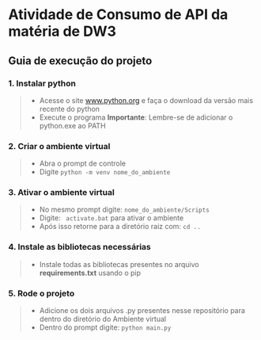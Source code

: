 # Atividade de Consumo de API da matéria de DW3

## Guia de execução do projeto

### 1. Instalar python
> - Acesse o site www.python.org e faça o download da versão mais recente do python
> - Execute o programa
> **Importante**: Lembre-se de adicionar o python.exe ao PATH

### 2.  Criar o ambiente virtual
> - Abra o prompt de controle
> - Digite ``` python -m venv nome_do_ambiente ```

### 3. Ativar o ambiente virtual
> - No mesmo prompt digite: ``` nome_do_ambiente/Scripts ```
> - Digite: ``` activate.bat``` para ativar o ambiente
> - Após isso retorne para a diretório raiz com: ```cd ..``` 

### 4. Instale as bibliotecas necessárias
> - Instale todas as bibliotecas presentes no arquivo **requirements.txt** usando o pip

### 5. Rode o projeto
>- Adicione os dois arquivos .py presentes nesse repositório para dentro do diretório do Ambiente virtual
> - Dentro do prompt digite:  ```python main.py```